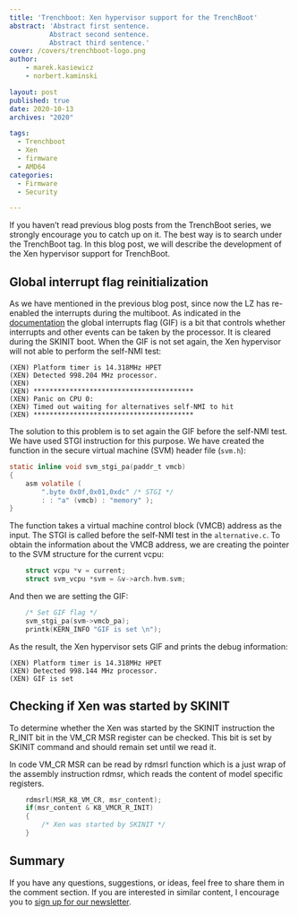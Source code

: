 ```yaml
---
title: 'Trenchboot: Xen hypervisor support for the TrenchBoot'
abstract: 'Abstract first sentence.
          Abstract second sentence.
          Abstract third sentence.'
cover: /covers/trenchboot-logo.png
author:
    - marek.kasiewicz
    - norbert.kaminski

layout: post
published: true
date: 2020-10-13
archives: "2020"

tags:
  - Trenchboot
  - Xen
  - firmware
  - AMD64
categories:
  - Firmware
  - Security

---
```


If you haven’t read previous blog posts from the TrenchBoot series, we strongly
encourage you to catch up on it. The best way is to search under the TrenchBoot
tag. In this blog post, we will describe the development of the Xen hypervisor
support for TrenchBoot.

## Global interrupt flag reinitialization

As we have mentioned in the previous blog post, since now the LZ has re-enabled
the interrupts during the multiboot. As indicated in the
[documentation](https://www.amd.com/system/files/TechDocs/24593.pdf#G21.1088220)
the global interrupts flag (GIF) is a bit that controls whether interrupts and
other events can be taken by the processor. It is cleared during the SKINIT
boot. When the GIF is not set again, the Xen hypervisor will not able to
perform the self-NMI test:

```
(XEN) Platform timer is 14.318MHz HPET
(XEN) Detected 998.204 MHz processor.
(XEN)
(XEN) ****************************************
(XEN) Panic on CPU 0:
(XEN) Timed out waiting for alternatives self-NMI to hit
(XEN) ****************************************
```

The solution to this problem is to set again the GIF before the self-NMI
test. We have used STGI instruction for this purpose. We have created the
function in the secure virtual machine (SVM) header file (`svm.h`):

```C
static inline void svm_stgi_pa(paddr_t vmcb)
{
    asm volatile (
        ".byte 0x0f,0x01,0xdc" /* STGI */
        : : "a" (vmcb) : "memory" );
}
```

The function takes a virtual machine control block (VMCB) address as the input.
The STGI is called before the self-NMI test in the `alternative.c`.
To obtain the information about the VMCB address, we are creating the pointer
to the SVM structure for the current vcpu:

```C
    struct vcpu *v = current;
    struct svm_vcpu *svm = &v->arch.hvm.svm;
```

And then we are setting the GIF:

```C
    /* Set GIF flag */
    svm_stgi_pa(svm->vmcb_pa);
    printk(KERN_INFO "GIF is set \n");
```

As the result, the Xen hypervisor sets GIF and prints the debug information:

```
(XEN) Platform timer is 14.318MHz HPET
(XEN) Detected 998.144 MHz processor.
(XEN) GIF is set
```

## Checking if Xen was started by SKINIT

To determine whether the Xen was started by the SKINIT instruction the R_INIT
bit in the VM_CR MSR register can be checked. This bit is set by SKINIT command
and should remain set until we read it.

In code VM_CR MSR can be read by rdmsrl function which is a just wrap of the
assembly instruction rdmsr, which reads the content of model specific registers.

```C
    rdmsrl(MSR_K8_VM_CR, msr_content);
    if(msr_content & K8_VMCR_R_INIT)
    {
        /* Xen was started by SKINIT */
    }
```
## Summary

If you have any questions, suggestions, or ideas, feel free to share them in
the comment section. If you are interested in similar content, I encourage you
to [sign up for our newsletter](http://eepurl.com/doF8GX).
